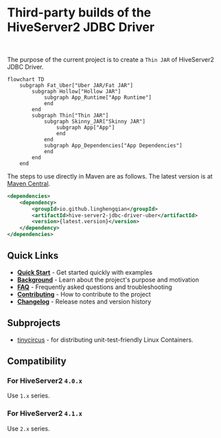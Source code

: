 # Third-party builds of the HiveServer2 JDBC Driver

<p>
    <a>
        <img src="https://img.shields.io/badge/HotSpot VM-OpenJDK 17+-green.svg"  alt="">
    </a>
    <a>
        <img src="https://img.shields.io/badge/GraalVM Native Image-GraalVM CE For JDK 22.0.2+-blue.svg"  alt="">
    </a>
</p>

The purpose of the current project is to create a `Thin JAR` of HiveServer2 JDBC Driver.

```mermaid
flowchart TD
    subgraph Fat_Uber["Uber JAR/Fat JAR"]
        subgraph Hollow["Hollow JAR"]
            subgraph App_Runtime["App Runtime"]
            end
        end
        subgraph Thin["Thin JAR"]
            subgraph Skinny_JAR["Skinny JAR"]
                subgraph App["App"]
                end
            end
            subgraph App_Dependencies["App Dependencies"]
            end
        end
    end
```

The steps to use directly in Maven are as follows.
The latest version is at [Maven Central](https://central.sonatype.com/artifact/io.github.linghengqian/hive-server2-jdbc-driver-uber).

```xml
<dependencies>
    <dependency>
        <groupId>io.github.linghengqian</groupId>
        <artifactId>hive-server2-jdbc-driver-uber</artifactId>
        <version>{latest.version}</version>
    </dependency>
</dependencies>
```

## Quick Links

- **[Quick Start](quick-start)** - Get started quickly with examples
- **[Background](background)** - Learn about the project's purpose and motivation
- **[FAQ](faq)** - Frequently asked questions and troubleshooting
- **[Contributing](contributing)** - How to contribute to the project
- **[Changelog](changelog)** - Release notes and version history

## Subprojects

- [tinycircus](https://github.com/linghengqian/hive-server2-jdbc-driver/tree/master/subprojects/tinycircus) - for distributing unit-test-friendly Linux Containers.

## Compatibility

### For HiveServer2 `4.0.x`

Use `1.x` series.

### For HiveServer2 `4.1.x`

Use `2.x` series.
